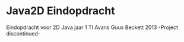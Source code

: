 Java2D Eindopdracht
====================

Eindopdracht voor 2D Java jaar 1 TI Avans
Guus Beckett 2013 
-Project discontinued-
